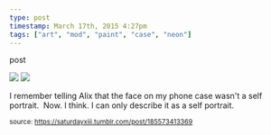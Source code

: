 ```yaml
---
type: post
timestamp: March 17th, 2015 4:27pm
tags: ["art", "mod", "paint", "case", "neon"]
---
```

post


 <img src="https://saturdayxiii.github.io/media/185573413369_1.jpg"/>
       

   

 <img src="https://saturdayxiii.github.io/media/185573413369_2.jpg"/>
       

        
I remember telling Alix that the face on my phone case wasn't a self portrait.  Now. I think. I can only describe it as a self portrait.
 
      
      
      
      
      
  
<small>source: https://saturdayxiii.tumblr.com/post/185573413369</small>